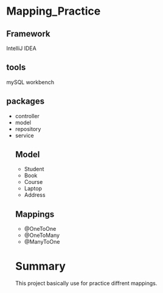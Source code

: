 # Mapping_Practice
## Framework
IntelliJ IDEA
## tools
mySQL workbench
## packages
* controller
* model
* repository
* service
  ## Model
  * Student
  * Book
  * Course
  * Laptop
  * Address
  ## Mappings
  * @OneToOne
  * @OneToMany
  * @ManyToOne
  # Summary
  This project basically use for practice diffrent mappings.
  

